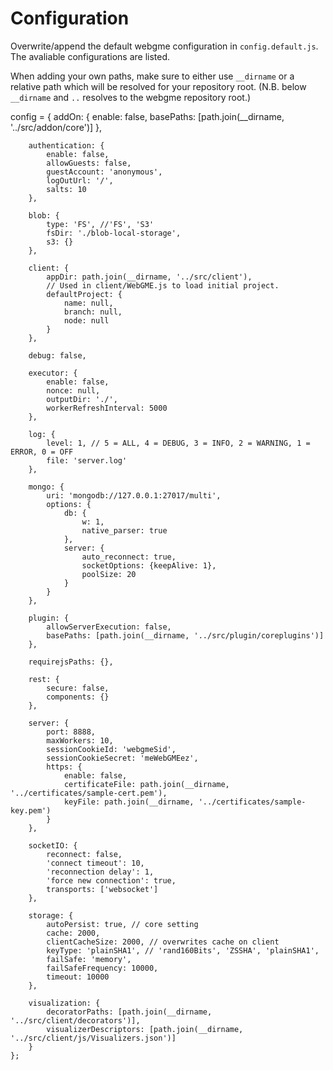 # Configuration

Overwrite/append the default webgme configuration in `config.default.js`.
The avaliable configurations are listed.

When adding your own paths, make sure to either use `__dirname` or a relative path which will be resolved for your repository root.
(N.B. below `__dirname` and `..` resolves to the webgme repository root.)

config = {
        addOn: {
            enable: false,
            basePaths: [path.join(__dirname, '../src/addon/core')]
        },

        authentication: {
            enable: false,
            allowGuests: false,
            guestAccount: 'anonymous',
            logOutUrl: '/',
            salts: 10
        },

        blob: {
            type: 'FS', //'FS', 'S3'
            fsDir: './blob-local-storage',
            s3: {}
        },

        client: {
            appDir: path.join(__dirname, '../src/client'),
            // Used in client/WebGME.js to load initial project.
            defaultProject: {
                name: null,
                branch: null,
                node: null
            }
        },

        debug: false,

        executor: {
            enable: false,
            nonce: null,
            outputDir: './',
            workerRefreshInterval: 5000
        },

        log: {
            level: 1, // 5 = ALL, 4 = DEBUG, 3 = INFO, 2 = WARNING, 1 = ERROR, 0 = OFF
            file: 'server.log'
        },

        mongo: {
            uri: 'mongodb://127.0.0.1:27017/multi',
            options: {
                db: {
                    w: 1,
                    native_parser: true
                },
                server: {
                    auto_reconnect: true,
                    socketOptions: {keepAlive: 1},
                    poolSize: 20
                }
            }
        },

        plugin: {
            allowServerExecution: false,
            basePaths: [path.join(__dirname, '../src/plugin/coreplugins')]
        },

        requirejsPaths: {},

        rest: {
            secure: false,
            components: {}
        },

        server: {
            port: 8888,
            maxWorkers: 10,
            sessionCookieId: 'webgmeSid',
            sessionCookieSecret: 'meWebGMEez',
            https: {
                enable: false,
                certificateFile: path.join(__dirname, '../certificates/sample-cert.pem'),
                keyFile: path.join(__dirname, '../certificates/sample-key.pem')
            }
        },

        socketIO: {
            reconnect: false,
            'connect timeout': 10,
            'reconnection delay': 1,
            'force new connection': true,
            transports: ['websocket']
        },

        storage: {
            autoPersist: true, // core setting
            cache: 2000,
            clientCacheSize: 2000, // overwrites cache on client
            keyType: 'plainSHA1', // 'rand160Bits', 'ZSSHA', 'plainSHA1',
            failSafe: 'memory',
            failSafeFrequency: 10000,
            timeout: 10000
        },

        visualization: {
            decoratorPaths: [path.join(__dirname, '../src/client/decorators')],
            visualizerDescriptors: [path.join(__dirname, '../src/client/js/Visualizers.json')]
        }
    };